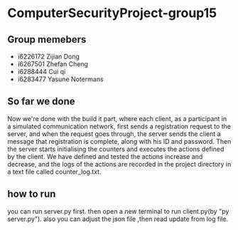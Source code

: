 # ComputerSecurityProject-group15
## Group memebers
+ i6226172 Zijian Dong
+ i6267501 Zhefan Cheng
+ i6288444 Cui qi
+ i6283477 Yasune Notermans

## So far we done

Now we're done with the build it part, where each client, as a participant in a simulated communication network, first sends a registration request to the server, and when the request goes through, the server sends the client a message that registration is complete, along with his ID and password. Then the server starts initialising the counters and executes the actions defined by the client. We have defined and tested the actions increase and decrease, and the logs of the actions are recorded in the project directory in a text file called counter_log.txt.

## how to run
you can run server.py first. then open a new terminal to run client.py(by "py server.py"). also you can adjust the json file ,then read update from log file.



